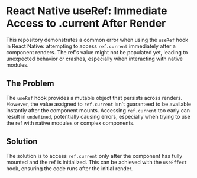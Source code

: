 # React Native useRef: Immediate Access to .current After Render

This repository demonstrates a common error when using the `useRef` hook in React Native: attempting to access `ref.current` immediately after a component renders.  The ref's value might not be populated yet, leading to unexpected behavior or crashes, especially when interacting with native modules.

## The Problem

The `useRef` hook provides a mutable object that persists across renders. However, the value assigned to `ref.current` isn't guaranteed to be available instantly after the component mounts.  Accessing `ref.current` too early can result in `undefined`, potentially causing errors, especially when trying to use the ref with native modules or complex components. 

## Solution

The solution is to access `ref.current` only after the component has fully mounted and the ref is initialized. This can be achieved with the `useEffect` hook, ensuring the code runs after the initial render. 